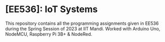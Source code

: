 # [EE536]: IoT Systems
This repository contains all the programming assignments given in EE536 during the Spring Session of 2023 at IIT Mandi. Worked with Arduino Uno, NodeMCU, Raspberry Pi 3B+ & NodeRed.
